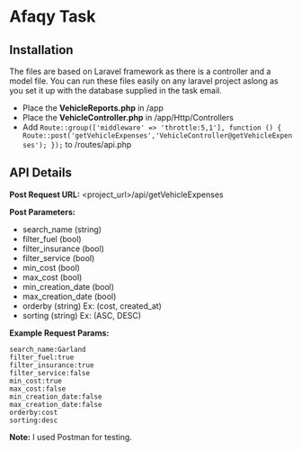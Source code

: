 # Afaqy Task

## Installation
The files are based on Laravel framework as there is a controller and a model file. You can run these files easily on any laravel project aslong as you set it up with the database supplied in the task email.
- Place the **VehicleReports.php** in /app
- Place the **VehicleController.php** in /app/Http/Controllers
- Add 
`Route::group(['middleware' => 'throttle:5,1'], function () {
	Route::post('getVehicleExpenses','VehicleController@getVehicleExpenses');
});`
to /routes/api.php

## API Details
**Post Request URL:** 
<project_url>/api/getVehicleExpenses

**Post Parameters:**
- search_name (string)
- filter_fuel (bool)
- filter_insurance (bool)
- filter_service (bool)
- min_cost (bool)
- max_cost (bool)
- min_creation_date (bool)
- max_creation_date (bool)
- orderby (string) Ex: (cost, created_at)
- sorting (string) Ex: (ASC, DESC)

**Example Request Params:**

    search_name:Garland
    filter_fuel:true
    filter_insurance:true
    filter_service:false
    min_cost:true
    max_cost:false
    min_creation_date:false
    max_creation_date:false
    orderby:cost
	sorting:desc
    
**Note:** I used Postman for testing.